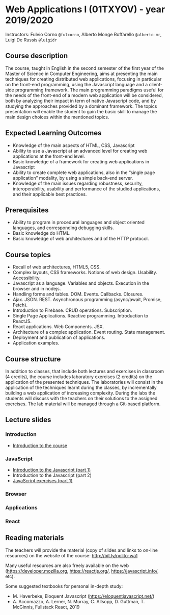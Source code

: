 # Web Applications I (01TXYOV) - year 2019/2020

Instructors: Fulvio Corno `@fulcorno`, Alberto Monge Roffarello `@alberto-mr`, Luigi De Russis `@luigidr`

## Course description

The course, taught in English in the second semester of the first year of the Master of Science in Computer Engineering, aims at presenting the main techniques for creating distributed web applications, focusing in particular on the front-end programming, using the Javascript language and a client-side programming framework.
The main programming paradigms useful for the needs of the front-end of a modern web application will be considered, both by analyzing their impact in term of native Javascript code, and by studying the approaches provided by a dominant framework.
The topics presentation will enable the student to gain the basic skill to manage the main design choices within the mentioned topics.

## Expected Learning Outcomes

- Knowledge of the main aspects of HTML, CSS, Javascript
- Ability to use a Javascript at an advanced level for creating web applications at the front-end level.
- Basic knowledge of a framework for creating web applications in Javascript
- Ability to create complete web applications, also in the “single page application” modality, by using a simple back-end server.
- Knowledge of the main issues regarding robustness, security, interoperability, usability and performance of the studied applications, and their applicable best practices.

## Prerequisites

- Ability to program in procedural languages and object oriented languages, and corresponding debugging skills.
- Basic knowledge do HTML.
- Basic knowledge of web architectures and of the HTTP protocol.

## Course topics

- Recall of web architectures, HTML5, CSS.
- Complex layouts, CSS frameworks. Notions of web design. Usability. Accessibility.
- Javascript as a language. Variables and objects. Execution in the browser and in nodejs.
- Handling forms and tables. DOM. Events. Callbacks. Closures.
- Ajax. JSON. REST. Asynchronous programming (async/await, Promise, Fetch).
- Introduction to Firebase. CRUD operations. Subscription.
- Single Page Applications. Reactive programming. Introduction to ReactJS.
- React applications. Web Components. JSX.
- Architecture of a complex application. Event routing. State management.
- Deployment and publication of applications.
- Application examples.

## Course structure

In addition to classes, that include both lectures and exercises in classroom (4 credits), the course includes laboratory exercises (2 credits) on the application of the presented techniques.
The laboratories will consist in the application of the techniques learnt during the classes, by incrementally building a web application of increasing complexity. During the labs the students will discuss with the teachers on their solutions to the assigned exercises. The lab material will be managed through a Git-based platform.

## Lecture slides

### Introduction

* [Introduction to the course](./slide/00-Intro-2020-Corno.pdf)

### JavaScript

* [Introduction to the Javascript (part 1)](./slide/1-01-javascript-part1.pdf)
* Introduction to the Javascript (part 2)
* [JavaScript exercises (part 1)](./slide/1-03-javascript-exercises-part1.pdf)

### Browser

### Applications

### React

## Reading materials

The teachers will provide the material (copy of slides and links to on-line resources) on the website of the course: <http://bit.ly/polito-wa1>

Many useful resources are also freely available on the web (<https://developer.mozilla.org>, <https://reactjs.org/>, <https://javascript.info/>, etc).

Some suggested textbooks for personal in-depth study:

- M. Haverbeke, Eloquent Javascript (<https://eloquentjavascript.net/>)
- A. Accomazzo, A. Lerner, N. Murray, C. Allsopp, D. Guttman, T. McGinnis, Fullstack React, 2019